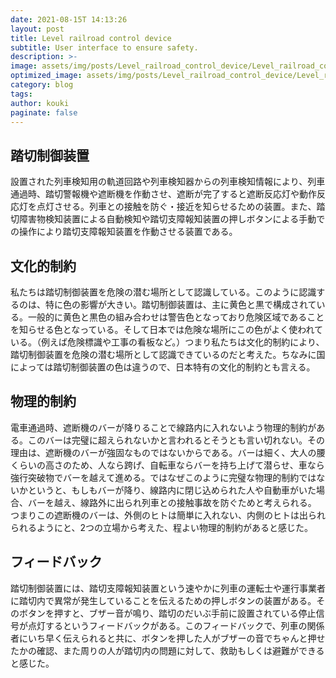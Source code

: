 ```yaml
---
date: 2021-08-15T 14:13:26
layout: post
title: Level railroad control device
subtitle: User interface to ensure safety.
description: >-
image: assets/img/posts/Level_railroad_control_device/Level_railroad_control_device.jpg
optimized_image: assets/img/posts/Level_railroad_control_device/Level_railroad_control_device_resized_thumbnail.jpg
category: blog
tags: 
author: kouki
paginate: false
---
```


## 踏切制御装置

設置された列車検知用の軌道回路や列車検知器からの列車検知情報により、列車通過時、踏切警報機や遮断機を作動させ、遮断が完了すると遮断反応灯や動作反応灯を点灯させる。列車との接触を防ぐ・接近を知らせるための装置。また、踏切障害物検知装置による自動検知や踏切支障報知装置の押しボタンによる手動での操作により踏切支障報知装置を作動させる装置である。

## 文化的制約

私たちは踏切制御装置を危険の潜む場所として認識している。このように認識するのは、特に色の影響が大きい。踏切制御装置は、主に黄色と黒で構成されている。一般的に黄色と黒色の組み合わせは警告色となっており危険区域であることを知らせる色となっている。そして日本では危険な場所にこの色がよく使われている。（例えば危険標識や工事の看板など。）つまり私たちは文化的制約により、踏切制御装置を危険の潜む場所として認識できているのだと考えた。ちなみに国によっては踏切制御装置の色は違うので、日本特有の文化的制約とも言える。

## 物理的制約

電車通過時、遮断機のバーが降りることで線路内に入れないよう物理的制約がある。このバーは完璧に超えられないかと言われるとそうとも言い切れない。その理由は、遮断機のバーが強固なものではないからである。バーは細く、大人の腰くらいの高さのため、人なら跨げ、自転車ならバーを持ち上げて潜らせ、車なら強行突破物でバーを越えて進める。ではなぜこのように完璧な物理的制約ではないかというと、もしもバーが降り、線路内に閉じ込められた人や自動車がいた場合、バーを越え、線路外に出られ列車との接触事故を防ぐためと考えられる。
つまりこの遮断機のバーは、外側のヒトは簡単に入れない、内側のヒトは出られられるようにと、2つの立場から考えた、程よい物理的制約があると感じた。

## フィードバック

踏切制御装置には、踏切支障報知装置という速やかに列車の運転士や運行事業者に踏切内で異常が発生していることを伝えるための押しボタンの装置がある。そのボタンを押すと、ブザー音が鳴り、踏切のだいぶ手前に設置されている停止信号が点灯するというフィードバックがある。このフィードバックで、列車の関係者にいち早く伝えられると共に、ボタンを押した人がブザーの音でちゃんと押せたかの確認、また周りの人が踏切内の問題に対して、救助もしくは避難ができると感じた。
